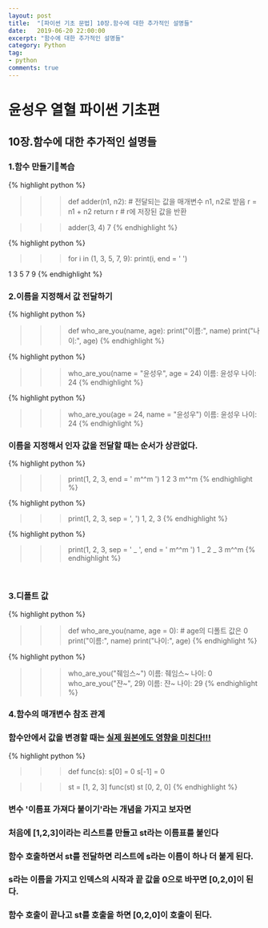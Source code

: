 ```yaml
---
layout: post
title:  "[파이썬 기초 문법] 10장.함수에 대한 추가적인 설명들"
date:   2019-06-20 22:00:00
excerpt: "함수에 대한 추가적인 설명들"
category: Python
tag:
- python
comments: true
---
```


# 윤성우 열혈 파이썬 기초편
## 10장.함수에 대한 추가적인 설명들
### 1.함수 만들기복습
{% highlight python %}
>>> def adder(n1, n2):     # 전달되는 값을 매개변수 n1, n2로 받음
        r = n1 + n2
        return r      # r에 저장된 값을 반환

>>> adder(3, 4)
7
{% endhighlight %}

{% highlight python %}
>>> for i in (1, 3, 5, 7, 9):
        print(i, end = ' ')

1 3 5 7 9
{% endhighlight %}
<br>

### 2.이름을 지정해서 값 전달하기
{% highlight python %}
>>> def who_are_you(name, age):
        print("이름:", name)
        print("나이:", age)
{% endhighlight %}

{% highlight python %}
>>> who_are_you(name = "윤성우", age = 24)
이름: 윤성우
나이: 24
{% endhighlight %}

{% highlight python %}
>>> who_are_you(age = 24, name = "윤성우")
이름: 윤성우
나이: 24
{% endhighlight %}
### 이름을 지정해서 인자 값을 전달할 때는 순서가 상관없다.

{% highlight python %}
>>> print(1, 2, 3, end = ' m^^m ')
1 2 3 m^^m
{% endhighlight %}

{% highlight python %}
>>> print(1, 2, 3, sep = ', ')
1, 2, 3
{% endhighlight %}

{% highlight python %}
>>> print(1, 2, 3, sep = ' _ ', end = ' m^^m ')
1 _ 2 _ 3 m^^m
{% endhighlight %}
<br>

### 3.디폴트 값
{% highlight python %}
>>> def who_are_you(name, age = 0):    # age의 디폴트 값은 0
        print("이름:", name)
        print("나이:", age)
{% endhighlight %}

{% highlight python %}
>>> who_are_you("줴임스~")
이름: 줴임스~
나이: 0
>>> who_are_you("쟌~", 29)
이름: 쟌~
나이: 29
{% endhighlight %}

### 4.함수의 매개변수 참조 관계
### 함수안에서 값을 변경할 때는 <u>실제 원본에도 영향을 미친다!!!</u>
{% highlight python %}
>>> def func(s):
        s[0] = 0
        s[-1] = 0

>>> st = [1, 2, 3]
>>> func(st)
>>> st
[0, 2, 0]
{% endhighlight %}
### 변수 '이름표 가져다 붙이기'라는 개념을 가지고 보자면
### 처음에 [1,2,3]이라는 리스트를 만들고 st라는 이름표를 붙인다
### 함수 호출하면서 st를 전달하면 리스트에 s라는 이름이 하나 더 붙게 된다.
### s라는 이름을 가지고 인덱스의 시작과 끝 값을 0으로 바꾸면 [0,2,0]이 된다.
### 함수 호출이 끝나고 st를 호출을 하면 [0,2,0]이 호출이 된다.
